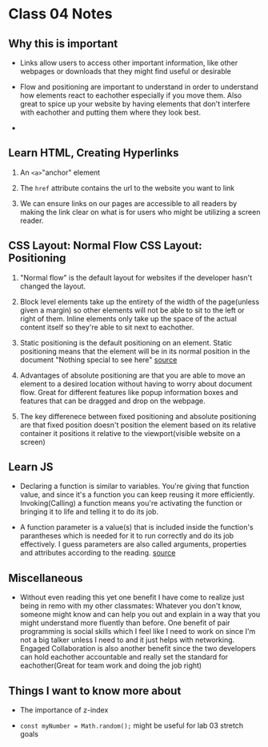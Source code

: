 # Class 04 Notes 

## Why this is important

- Links allow users to access other important information, like other webpages or downloads that they might find useful or desirable

- Flow and positioning are important to understand in order to understand how elements react to eachother especially if you move them.  Also great to spice up your website by having elements that don't interfere with eachother and putting them where they look best.

- 

## Learn HTML, Creating Hyperlinks

1. An `<a>`"anchor" element

2. The `href` attribute contains the url to the website you want to link

3. We can ensure links on our pages are accessible to all readers by making the link clear on what is for users who might be utilizing a screen reader.

## CSS Layout: Normal Flow CSS Layout: Positioning

1. "Normal flow" is the default layout for websites if the developer hasn't changed the layout.

2. Block level elements take up the entirety of the width of the page(unless given a margin) so other elements will not be able to sit to the left or right of them.  Inline elements only take up the space of the actual content itself so they're able to sit next to eachother.

3. Static positioning is the default positioning on an element.  Static positioning means that the element will be in its normal position in the document "Nothing special to see here" [source](https://developer.mozilla.org/en-US/docs/Learn/CSS/CSS_layout/Positioning)

4. Advantages of absolute positioning are that you are able to move an element to a desired location without having to worry about document flow.  Great for different features like popup information boxes and features that can be dragged and drop on the webpage.

5. The key differenece between fixed positioning and absolute positioning are that fixed position doesn't position the element based on its relative container it positions it relative to the viewport(visible website on a screen)

## Learn JS

- Declaring a function is similar to variables.  You're giving that function value, and since it's a function you can keep reusing it more efficiently.  Invoking(Calling) a function means you're activating the function or bringing it to life and telling it to do its job.

- A function parameter is a value(s) that is included inside the function's parantheses which is needed for it to run correctly and do its job effectively.  I guess parameters are also called arguments, properties and attributes according to the reading.  [source](https://developer.mozilla.org/en-US/docs/Learn/JavaScript/Building_blocks/Functions)

## Miscellaneous

- Without even reading this yet one benefit I have come to realize just being in remo with my other classmates: Whatever you don't know, someone might know and can help you out and explain in a way that you might understand more fluently than before.  One benefit of pair programming is social skills which I feel like I need to work on since I'm not a big talker unless I need to and it just helps with networking.  Engaged Collaboration is also another benefit since the two developers can hold eachother accountable and really set the standard for eachother(Great for team work and doing the job right)

## Things I want to know more about

- The importance of z-index

- `const myNumber = Math.random();` might be useful for lab 03 stretch goals
